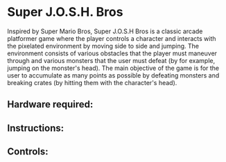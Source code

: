 # Super J.O.S.H. Bros
Inspired by Super Mario Bros, Super J.O.S.H Bros is a classic arcade platformer game where the player controls a character and interacts with the pixelated environment by moving side to side and jumping. The environment consists of various obstacles that the player must maneuver through and various monsters that the user must defeat (by for example, jumping on the monster's head). The main objective of the game is for the user to accumulate as many points as possible by defeating monsters and breaking crates (by hitting them with the character's head).

## Hardware required: 

## Instructions: 

## Controls: 
